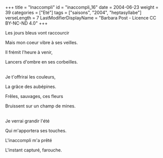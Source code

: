 +++
title = "Inaccompli"
id = "inaccompli_16"
date = 2004-06-23
weight = 39
categories = ["Eté"]
tags = ["saisons", "2004", "heptasyllabe"]
verseLength = 7
LastModifierDisplayName = "Barbara Post - Licence CC BY-NC-ND 4.0"
+++

Les jours bleus vont raccourcir

Mais mon coeur vibre à ses veilles.

Il frémit l'heure à venir,

Lancers d'ombre en ses corbeilles.

 \
Je t'offrirai les couleurs,

La grâce des aubépines.

Frêles, sauvages, ces fleurs

Bruissent sur un champ de mines.

 \
Je verrai grandir l'été

Qui m'apportera ses touches.

L'inaccompli m'a prêté

L'instant capturé, farouche.
